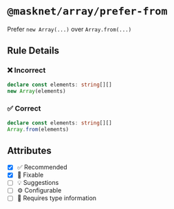 <!-- begin title -->

# `@masknet/array/prefer-from`

Prefer `new Array(...)` over `Array.from(...)`

<!-- end title -->

## Rule Details

### :x: Incorrect

```ts
declare const elements: string[][]
new Array(elements)
```

### :white_check_mark: Correct

```ts
declare const elements: string[][]
Array.from(elements)
```

## Attributes

<!-- begin attributes -->

- [x] :white_check_mark: Recommended
- [x] :wrench: Fixable
- [ ] :bulb: Suggestions
- [ ] :gear: Configurable
- [ ] :thought_balloon: Requires type information

<!-- end attributes -->
